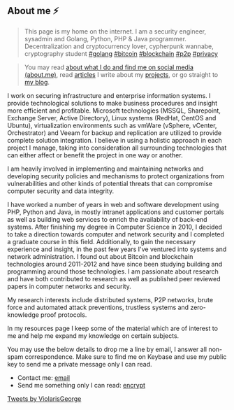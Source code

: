 ## About me ⚡️

> This page is my home on the internet. I am a security engineer, sysadmin and Golang, Python, PHP & Java programmer. Decentralization and cryptocurrency lover, cypherpunk wannabe, cryptography student [#golang](https://twitter.com/search?q=%23golang&src=typd) [#bitcoin](https://twitter.com/search?q=%23bitcoin&src=typd) [#blockchain](https://twitter.com/search?q=%23blockchain&src=tyah) [#p2p](https://twitter.com/search?q=%23p2p&src=typd) [#privacy](https://twitter.com/search?q=%23privacy&src=typd)

> You may read [about what I do and find me on social media (about.me)](https://about.me/violarisgeorge), read [articles](https://violaris.org/posts.html) I write about my [projects](https://github.com/violarisgeorge?tab=repositories), or go straight to [my blog](https://medium.com/@violarisgeorge_46405).

I work on securing infrastructure and enterprise information systems. I provide technological solutions to make business procedures and insight more efficient and profitable. Microsoft technologies (MSSQL, Sharepoint, Exchange Server, Active Directory), Linux systems (RedHat, CentOS and Ubuntu), virtualization environments such as vmWare (vSphere, vCenter, Orchestrator) and Veeam for backup and replication are utilized to provide complete solution integration. I believe in using a holistic approach in each project I manage, taking into consideration all surrounding technologies that can either affect or benefit the project in one way or another.

I am heavily involved in implementing and maintaining networks and developing security policies and mechanisms to protect organizations from vulnerabilities and other kinds of potential threats that can compromise computer security and data integrity.

I have worked a number of years in web and software development using PHP, Python and Java, in mostly intranet applications and customer portals as well as building web services to enrich the availability of back-end systems. After finishing my degree in Computer Science in 2010, I decided to take a direction towards computer and network security and I completed a graduate course in this field. Additionally, to gain the necessary experience and insight, in the past few years I've ventured into systems and network administration. I found out about Bitcoin and blockchain technologies around 2011-2012 and have since been studying building and programming around those technologies. I am passionate about research and have both contributed to research as well as published peer reviewed papers in computer networks and security.

My research interests include distributed systems, P2P networks, brute force and automated attack preventions, trustless systems and zero-knowledge proof protocols.

In my resources page I keep some of the material which are of interest to me and help me expand my knowledge on certain subjects. 

You may use the below details to drop me a line by email, I answer all non-spam correspondence. Make sure to find me on Keybase and use my public key to send me a private message only I can read.

- Contact me: [email](mailto:violarisgeorge@gmail.com)
- Send me something only I can read: [encrypt](https://keybase.io/encrypt#violarisgeorge) 

<a class="twitter-timeline" href="https://twitter.com/ViolarisGeorge?ref_src=twsrc%5Etfw">Tweets by ViolarisGeorge</a> <script async src="//platform.twitter.com/widgets.js" charset="utf-8"></script>
